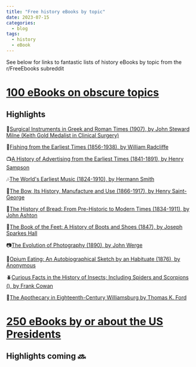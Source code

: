 ```yaml
---
title: "Free history eBooks by topic"
date: 2023-07-15
categories:
  - blog
tags:
  - history
  - eBook
---
```

See below for links to fantastic lists of history eBooks by topic from the r/FreeEbooks subreddit
# [100 eBooks on obscure topics](https://www.reddit.com/r/FreeEBOOKS/comments/jbv4ya/happy_1_million_subscribers_here_is_a_list_of_100/)

## Highlights
:hocho:[Surgical Instruments in Greek and Roman Times (1907), by John Steward Milne (Keith Gold Medalist in Clinical Surgery)](https://www.gutenberg.org/ebooks/40424)

:whale:[Fishing from the Earliest Times (1856-1938), by William Radcliffe](https://www.gutenberg.org/ebooks/57845)

:tv:[A History of Advertising from the Earliest Times (1841-1891), by Henry Sampson](https://www.gutenberg.org/ebooks/54149)

:notes:[The World's Earliest Music (1824-1910), by Hermann Smith](https://www.gutenberg.org/ebooks/53039)

:dart:[The Bow, Its History, Manufacture and Use (1866-1917), by Henry Saint-George](https://www.gutenberg.org/ebooks/29112)

:bread:[The History of Bread: From Pre-Historic to Modern Times (1834-1911), by John Ashton](https://www.gutenberg.org/ebooks/53219)

:shoe:[The Book of the Feet: A History of Boots and Shoes (1847), by Joseph Sparkes Hall](https://www.gutenberg.org/ebooks/56978)

:camera:[The Evolution of Photography (1890), by John Werge](https://www.gutenberg.org/ebooks/38866)

:syringe:[Opium Eating: An Autobiographical Sketch by an Habituate (1876), by Anonymous](https://www.gutenberg.org/ebooks/43012)

:beetle:[Curious Facts in the History of Insects; Including Spiders and Scorpions (), by Frank Cowan](https://www.gutenberg.org/ebooks/41625)

:convenience_store:[The Apothecary in Eighteenth-Century Williamsburg by Thomas K. Ford](https://www.gutenberg.org/ebooks/58490)

# [250 eBooks by or about the US Presidents](https://www.reddit.com/r/FreeEBOOKS/comments/jg4viq/here_are_250_free_ebooks_written_by_or_about_us/)

## Highlights coming  :soon:
